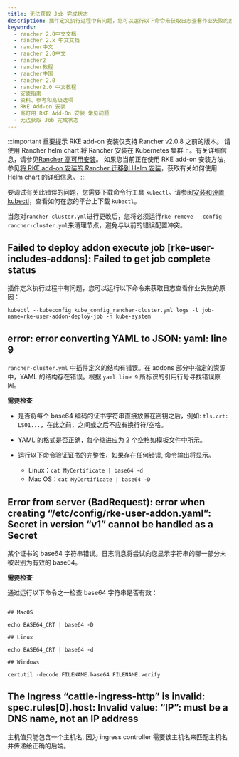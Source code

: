 ```yaml
---
title: 无法获取 Job 完成状态
description: 插件定义执行过程中有问题，您可以运行以下命令来获取日志查看作业失败的原因。
keywords:
  - rancher 2.0中文文档
  - rancher 2.x 中文文档
  - rancher中文
  - rancher 2.0中文
  - rancher2
  - rancher教程
  - rancher中国
  - rancher 2.0
  - rancher2.0 中文教程
  - 安装指南
  - 资料、参考和高级选项
  - RKE Add-on 安装
  - 高可用 RKE Add-On 安装 常见问题
  - 无法获取 Job 完成状态
---
```


:::important 重要提示
RKE add-on 安装仅支持 Rancher v2.0.8 之前的版本。
请使用 Rancher helm chart 将 Rancher 安装在 Kubernetes 集群上。有关详细信息，请参见[Rancher 高可用安装](/docs/installation/k8s-install/_index)。
如果您当前正在使用 RKE add-on 安装方法，参见[将 RKE add-on 安装的 Rancher 迁移到 Helm 安装](/docs/upgrades/upgrades/migrating-from-rke-add-on/_index)，获取有关如何使用 Helm chart 的详细信息。
:::

要调试有关此错误的问题，您需要下载命令行工具 `kubectl`。请参阅[安装和设置 kubectl](https://kubernetes.io/docs/tasks/tools/install-kubectl/)，查看如何在您的平台上下载 `kubectl`。

当您对`rancher-cluster.yml`进行更改后，您将必须运行`rke remove --config rancher-cluster.yml`来清理节点，避免与以前的错误配置冲突。

## Failed to deploy addon execute job [rke-user-includes-addons]: Failed to get job complete status

插件定义执行过程中有问题，您可以运行以下命令来获取日志查看作业失败的原因：

```
kubectl --kubeconfig kube_config_rancher-cluster.yml logs -l job-name=rke-user-addon-deploy-job -n kube-system
```

## error: error converting YAML to JSON: yaml: line 9

`rancher-cluster.yml` 中插件定义的结构有错误。在 addons 部分中指定的资源中，YAML 的结构存在错误。根据 `yaml line 9` 所标识的引用行号寻找错误原因。

**需要检查**

- 是否将每个 base64 编码的证书字符串直接放置在密钥之后，例如: `tls.crt: LS01...`，在此之前，之间或之后不应有换行符/空格。

- YAML 的格式是否正确，每个缩进应为 2 个空格如模板文件中所示。

- 运行以下命令验证证书的完整性，如果存在任何错误, 命令输出将显示。
  - Linux：`cat MyCertificate | base64 -d`
  - Mac OS：`cat MyCertificate | base64 -D`

## Error from server (BadRequest): error when creating “/etc/config/rke-user-addon.yaml”: Secret in version “v1” cannot be handled as a Secret

某个证书的 base64 字符串错误。日志消息将尝试向您显示字符串的哪一部分未被识别为有效的 base64。

**需要检查**

通过运行以下命令之一检查 base64 字符串是否有效：

```

## MacOS

echo BASE64_CRT | base64 -D

## Linux

echo BASE64_CRT | base64 -d

## Windows

certutil -decode FILENAME.base64 FILENAME.verify
```

## The Ingress “cattle-ingress-http” is invalid: spec.rules[0].host: Invalid value: “IP”: must be a DNS name, not an IP address

主机值只能包含一个主机名, 因为 ingress controller 需要该主机名来匹配主机名并传递给正确的后端。
